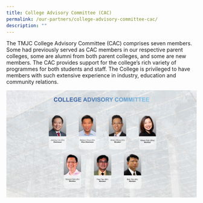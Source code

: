 ```yaml
---
title: College Advisory Committee (CAC)
permalink: /our-partners/college-advisory-committee-cac/
description: ""
---
```

The TMJC College Advisory Committee (CAC) comprises seven members. Some had previously served as CAC members in our respective parent colleges, some are alumni from both parent colleges, and some are new members. The CAC provides support for the college’s rich variety of programmes for both students and staff. The College is privileged to have members with such extensive experience in industry, education and community relations.

![](/images/CAC/TMJC%20CAC%20Photo%20Chart%20130123-01.jpg)